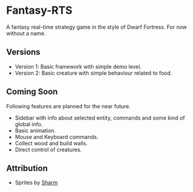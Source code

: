 # Fantasy-RTS

A fantasy real-time strategy game in the style of Dwarf Fortress. For now without a name.

## Versions

- Version 1: Basic framework with simple demo level.
- Version 2: Basic creature with simple behaviour related to food.

## Coming Soon

Following features are planned for the near future.

- Sidebar with info about selected entity, commands and some kind of global info.
- Basic animation.
- Mouse and Keyboard commands.
- Collect wood and build walls.
- Direct control of creatures.

## Attribution

- Sprites by [Sharm](http://opengameart.org/content/16x16-overworld-tiles)